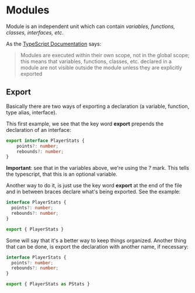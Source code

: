 # Modules

Module is an independent unit which can contain *variables, functions, classes, interfaces, etc*. 

As the [TypeScript Documentation](http://www.typescriptlang.org/docs/handbook/modules.html) says:
>Modules are executed within their own scope, not in the global scope; this means that variables, functions, classes, etc. declared in a module are not visible outside the module unless they are explicitly exported

## Export

Basically there are two ways of exporting a declaration (a variable, function, type alias, interface).

This first example, we see that the key word **export** prepends the declaration of an interface:

```typescript
export interface PlayerStats {
    points?: number;
    rebounds?: number;
}
```
**Important**: see that in the variables above, we're using the *?* mark. This tells the typescript, that this is an optional variable.

Another way to do it, is just use the key word **export** at the end of the file and in between braces declare what's being exported.
See the example:

```typescript
interface PlayerStats {
  points?: number;
  rebounds?: number;
}

export { PlayerStats }
```

Some will say that it's a better way to keep things organized.
Another thing that can be done, is export the declaration with another name, if necessary:

```typescript
interface PlayerStats {
  points?: number;
  rebounds?: number;
}

export { PlayerStats as PStats }
```
